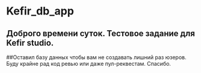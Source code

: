 # Kefir_db_app

## Доброго времени суток. Тестовое задание для Kefir studio. 
##Оставил базу данных чтобы вам не создавать лишний раз юзеров. Буду крайне рад код ревью или даже пул-реквестам. Спасибо.
